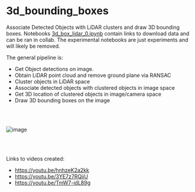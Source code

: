 # 3d_bounding_boxes

Associate Detected Objects with LiDAR clusters and draw 3D bounding boxes. Notebooks [3d_box_lidar_0.ipynb](https://github.com/blueeagle100/3d_bounding_boxes/blob/main/3d_box_lidar_0.ipynb) contain links to download data and can be ran in collab. The experimental notebooks are just experiments and will likely be removed.

The general pipeline is:
- Get Object detections on image.
- Obtain LiDAR point cloud and remove ground plane via RANSAC
- Cluster objects in LiDAR space
- Associate detected objects with clustered objects in image space
- Get 3D location of clustered objects in image/camera space
- Draw 3D bounding boxes on the image


<br>
<br>

![image](https://user-images.githubusercontent.com/60835780/188273796-91ea32a2-3ea7-47a0-9d51-e654263dea33.png)


<br>
<br>

Links to videos created:
- https://youtu.be/hnhzeK2a2kk
- https://youtu.be/3YE7z7RQjjU
- https://youtu.be/TmW7-idL89g
